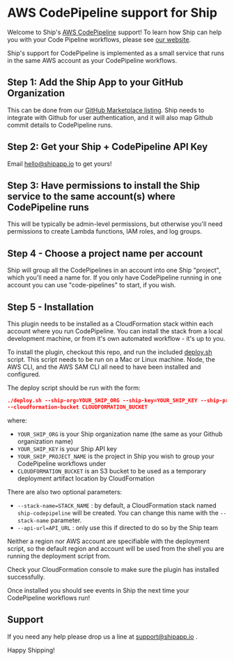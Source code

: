 # AWS CodePipeline support for Ship

Welcome to Ship's [AWS CodePipeline](https://semaphoreci.com/) support! To learn how Ship can help you with your Code
Pipeline workflows, please see [our website](https://www.shipapp.io/integrations/aws-codepipeline).

Ship's support for CodePipeline is implemented as a small service that runs in the same AWS account as your CodePipeline
workflows.

## Step 1: Add the Ship App to your GitHub Organization

This can be done from our [GitHub Marketplace listing](https://github.com/marketplace/shipapp-io). Ship needs to
integrate with Github for user authentication, and it will also map Github commit details to CodePipeline runs.

## Step 2: Get your Ship + CodePipeline API Key

Email [hello@shipapp.io](mailto:hello@shipapp.io) to get yours!

## Step 3: Have permissions to install the Ship service to the same account(s) where CodePipeline runs

This will be typically be admin-level permissions, but otherwise you'll need permissions to create Lambda functions, IAM
roles, and log groups.

## Step 4 - Choose a project name per account

Ship will group all the CodePipelines in an account into one Ship "project", which you'll need a name for. If you only 
have
CodePipeline running in one account you can use "code-pipelines" to start, if you wish.

## Step 5 - Installation

This plugin needs to be installed as a CloudFormation stack within each account where you run CodePipeline. You can
install the stack from a local development machine, or from it's own automated workflow - it's up to you.

To install the plugin, checkout this repo, and run the included [deploy.sh](./deploy.sh) script. This script needs to be
run on a Mac or Linux machine. Node, the AWS CLI, and the AWS SAM CLI all need to have been installed and configured.

The deploy script should be run with the form:

```json
./deploy.sh --ship-org=YOUR_SHIP_ORG --ship-key=YOUR_SHIP_KEY --ship-project-name YOUR_SHIP_PROJECT_NAME
--cloudformation-bucket CLOUDFORMATION_BUCKET
```

where:

* `YOUR_SHIP_ORG` is your Ship organization name (the same as your Github organization name)
* `YOUR_SHIP_KEY` is your Ship API key
* `YOUR_SHIP_PROJECT_NAME` is the project in Ship you wish to group your CodePipeline workflows under
* `CLOUDFORMATION_BUCKET` is an S3 bucket to be used as a temporary deployment artifact location by CloudFormation

There are also two optional parameters:

* `--stack-name=STACK_NAME` : by default, a CloudFormation stack named `ship-codepipeline` will be created. You can
  change this name with the `--stack-name` parameter.
* `--api-url=API_URL` : only use this if directed to do so by the Ship team

Neither a region nor AWS account are specifiable with the deployment script, so the default region and account will be
used from the shell you are running the deployment script from.

Check your CloudFormation console to make sure the plugin has installed successfully.

Once installed you should see events in Ship the next time your CodePipeline workflows run!

## Support

If you need any help please drop us a line at [support@shipapp.io](mailto:support@shipapp.io) .

Happy Shipping!
